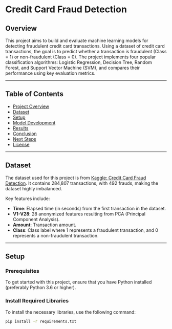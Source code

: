 # **Credit Card Fraud Detection**

## **Overview**
This project aims to build and evaluate machine learning models for detecting fraudulent credit card transactions. Using a dataset of credit card transactions, the goal is to predict whether a transaction is fraudulent (Class = 1) or non-fraudulent (Class = 0). The project implements four popular classification algorithms: Logistic Regression, Decision Tree, Random Forest, and Support Vector Machine (SVM), and compares their performance using key evaluation metrics.

---

## **Table of Contents**
- [Project Overview](#overview)
- [Dataset](#dataset)
- [Setup](#setup)
- [Model Development](#model-development)
- [Results](#results)
- [Conclusion](#conclusion)
- [Next Steps](#next-steps)
- [License](#license)

---

## **Dataset**
The dataset used for this project is from [Kaggle: Credit Card Fraud Detection](https://www.kaggle.com/datasets/mlg-ulb/creditcardfraud). It contains 284,807 transactions, with 492 frauds, making the dataset highly imbalanced.

Key features include:
- **Time**: Elapsed time (in seconds) from the first transaction in the dataset.
- **V1-V28**: 28 anonymized features resulting from PCA (Principal Component Analysis).
- **Amount**: Transaction amount.
- **Class**: Class label where 1 represents a fraudulent transaction, and 0 represents a non-fraudulent transaction.

---

## **Setup**

### Prerequisites
To get started with this project, ensure that you have Python installed (preferably Python 3.6 or higher).

### Install Required Libraries
To install the necessary libraries, use the following command:

```bash
pip install -r requirements.txt
